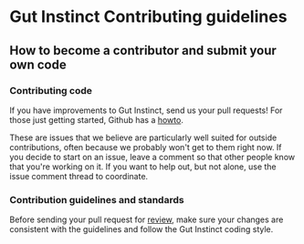 # Gut Instinct Contributing guidelines

## How to become a contributor and submit your own code

### Contributing code

If you have improvements to Gut Instinct, send us your pull requests! For those
just getting started, Github has a [howto](https://help.github.com/articles/using-pull-requests/).

These are issues that we believe are particularly well suited for outside contributions, often because we probably won't get to them right now. If you decide to start on an issue, leave a comment so that other people know that you're working on it. If you want to help out, but not alone, use the issue comment thread to coordinate.

### Contribution guidelines and standards

Before sending your pull request for
[review](https://github.com/DesignAtLarge/gutgame-proto/pulls),
make sure your changes are consistent with the guidelines and follow the Gut Instinct coding style.
